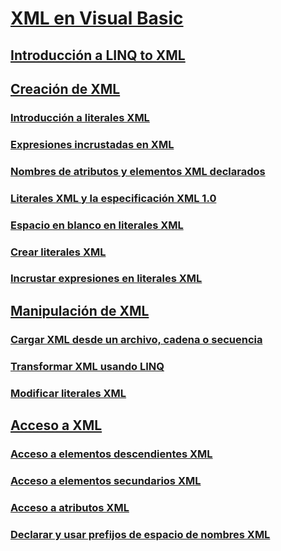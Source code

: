 # [XML en Visual Basic](index.md)
## [Introducción a LINQ to XML](overview-of-linq-to-xml.md)
## [Creación de XML](creating-xml.md)
### [Introducción a literales XML](xml-literals-overview.md)
### [Expresiones incrustadas en XML](embedded-expressions-in-xml.md)
### [Nombres de atributos y elementos XML declarados](names-of-declared-xml-elements-and-attributes.md)
### [Literales XML y la especificación XML 1.0](xml-literals-and-the-xml-1-0-specification.md)
### [Espacio en blanco en literales XML](white-space-in-xml-literals.md)
### [Crear literales XML](how-to-create-xml-literals.md)
### [Incrustar expresiones en literales XML](how-to-embed-expressions-in-xml-literals.md)
## [Manipulación de XML](manipulating-xml.md)
### [Cargar XML desde un archivo, cadena o secuencia](how-to-load-xml-from-a-file-string-or-stream.md)
### [Transformar XML usando LINQ](how-to-transform-xml-by-using-linq.md)
### [Modificar literales XML](how-to-modify-xml-literals.md)
## [Acceso a XML](accessing-xml.md)
### [Acceso a elementos descendientes XML](how-to-access-xml-descendant-elements.md)
### [Acceso a elementos secundarios XML](how-to-access-xml-child-elements.md)
### [Acceso a atributos XML](how-to-access-xml-attributes.md)
### [Declarar y usar prefijos de espacio de nombres XML](how-to-declare-and-use-xml-namespace-prefixes.md)